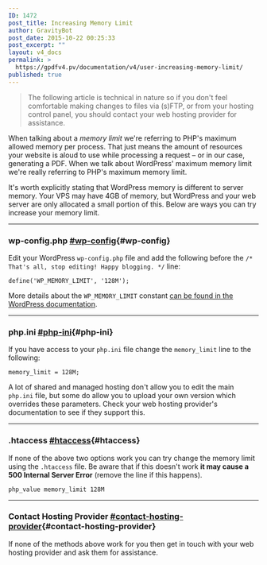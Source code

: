 ```yaml
---
ID: 1472
post_title: Increasing Memory Limit
author: GravityBot
post_date: 2015-10-22 00:25:33
post_excerpt: ""
layout: v4_docs
permalink: >
  https://gpdfv4.pv/documentation/v4/user-increasing-memory-limit/
published: true
---
```

> The following article is technical in nature so if you don't feel comfortable making changes to files via (s)FTP, or from your hosting control panel, you should contact your web hosting provider for assistance.

When talking about a *memory limit* we're referring to PHP's maximum allowed memory per process. That just means the amount of resources your website is aloud to use while processing a request – or in our case, generating a PDF. When we talk about WordPress' maximum memory limit we're really referring to PHP's maximum memory limit. 

It's worth explicitly stating that WordPress memory is different to server memory. Your VPS may have 4GB of memory, but WordPress and your web server are only allocated a small portion of this. Below are ways you can try increase your memory limit.

---

### wp-config.php [#wp-config](#wp-config){#wp-config}

Edit your WordPress `wp-config.php` file and add the following before the `/* That's all, stop editing! Happy blogging. */` line:

```{.language-php}
define('WP_MEMORY_LIMIT', '128M');
```

More details about the `WP_MEMORY_LIMIT` constant [can be found in the WordPress documentation](http://codex.wordpress.org/Editing_wp-config.php#Increasing_memory_allocated_to_PHP).

---

### php.ini [#php-ini](#php-ini){#php-ini}

If you have access to your `php.ini` file change the `memory_limit` line to the following:

```
memory_limit = 128M;
```

A lot of shared and managed hosting don't allow you to edit the main `php.ini` file, but some do allow you to upload your own version which overrides these parameters. Check your web hosting provider's documentation to see if they support this.

---

### .htaccess [#htaccess](#htaccess){#htaccess}

If none of the above two options work you can try change the memory limit using the `.htaccess` file. Be aware that if this doesn't work **it may cause a 500 Internal Server Error** (remove the line if this happens).

```
php_value memory_limit 128M
```

---

### Contact Hosting Provider [#contact-hosting-provider](#contact-hosting-provider){#contact-hosting-provider}

If none of the methods above work for you then get in touch with your web hosting provider and ask them for assistance.